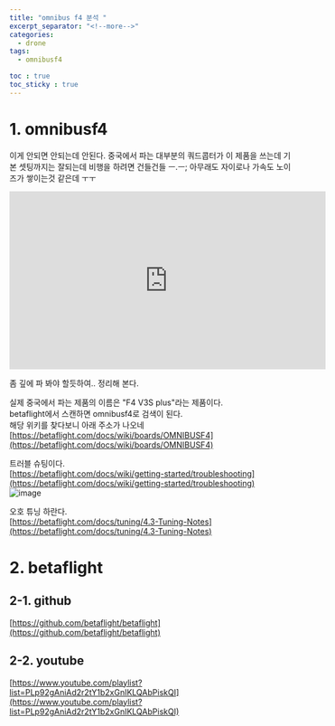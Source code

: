 ```yaml
---
title: "omnibus f4 분석 "
excerpt_separator: "<!--more-->"
categories:
  - drone
tags:
  - omnibusf4

toc : true
toc_sticky : true
---
```


# 1. omnibusf4
이게 안되면 안되는데 안된다. 중국에서 파는 대부분의 쿼드콥터가 이 제품을 쓰는데 기본 셋팅까지는 잘되는데 비행을 하려면 건들건들 ㅡ.ㅡ;
아무래도 자이로나 가속도 노이즈가 쌓이는것 같은데 ㅜㅜ 

<iframe width="560" height="315" src="https://www.youtube.com/embed/zj0wBMwgM6c" frameborder="0" allowfullscreen></iframe>    

좀 깊에 파 봐야 할듯하여.. 정리해 본다.   

실제 중국에서 파는 제품의 이름은 "F4 V3S plus"라는 제품이다.    
betaflight에서 스캔하면 omnibusf4로 검색이 된다.    
해당 위키를 찾다보니 아래 주소가 나오네  
[https://betaflight.com/docs/wiki/boards/OMNIBUSF4](https://betaflight.com/docs/wiki/boards/OMNIBUSF4)    

트러블 슈팅이다.    
[https://betaflight.com/docs/wiki/getting-started/troubleshooting](https://betaflight.com/docs/wiki/getting-started/troubleshooting)    
![image](https://github.com/younlea/younlea.github.io/assets/1435846/dd335f02-4de6-4b0d-8322-4298f567387d)

오호 튜닝 하란다.   
[https://betaflight.com/docs/tuning/4.3-Tuning-Notes](https://betaflight.com/docs/tuning/4.3-Tuning-Notes)     

# 2. betaflight   
## 2-1. github   
[https://github.com/betaflight/betaflight](https://github.com/betaflight/betaflight)

## 2-2. youtube
[https://www.youtube.com/playlist?list=PLp92gAniAd2r2tY1b2xGnIKLQAbPiskQI](https://www.youtube.com/playlist?list=PLp92gAniAd2r2tY1b2xGnIKLQAbPiskQI)     


